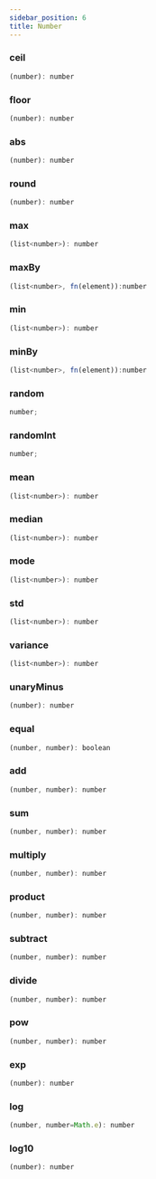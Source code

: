 ```yaml
---
sidebar_position: 6
title: Number
---
```


### ceil

```javascript
(number): number
```

### floor

```javascript
(number): number
```

### abs

```javascript
(number): number
```

### round

```javascript
(number): number
```

### max

```javascript
(list<number>): number
```

### maxBy

```javascript
(list<number>, fn(element)):number
```

### min

```javascript
(list<number>): number
```

### minBy

```javascript
(list<number>, fn(element)):number
```

### random

```javascript
number;
```

### randomInt

```javascript
number;
```

### mean

```javascript
(list<number>): number
```

### median

```javascript
(list<number>): number
```

### mode

```javascript
(list<number>): number
```

### std

```javascript
(list<number>): number
```

### variance

```javascript
(list<number>): number
```

### unaryMinus

```javascript
(number): number
```

### equal

```javascript
(number, number): boolean
```

### add

```javascript
(number, number): number
```

### sum

```javascript
(number, number): number
```

### multiply

```javascript
(number, number): number
```

### product

```javascript
(number, number): number
```

### subtract

```javascript
(number, number): number
```

### divide

```javascript
(number, number): number
```

### pow

```javascript
(number, number): number
```

### exp

```javascript
(number): number
```

### log

```javascript
(number, number=Math.e): number
```

### log10

```javascript
(number): number
```

